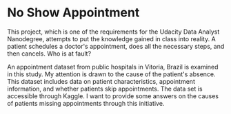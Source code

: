 # No Show Appointment

This project, which is one of the requirements for the Udacity Data Analyst Nanodegree, attempts to put the knowledge gained in class into reality.
A patient schedules a doctor's appointment, does all the necessary steps, and then cancels. Who is at fault?

An appointment dataset from public hospitals in Vitoria, Brazil is examined in this study. My attention is drawn to the cause of the patient's absence. This dataset includes data on patient characteristics, appointment information, and whether patients skip appointments. The data set is accessible through Kaggle.
I want to provide some answers on the causes of patients missing appointments through this initiative.
